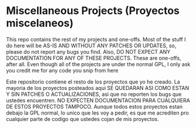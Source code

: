 # Miscellaneous Projects (Proyectos miscelaneos)
This repo contains the rest of my projects and one-offs. Most of the stuff I do here will be AS-IS AND WITHOUT ANY PATCHES OR UPDATES, so, please do not report any bugs you find. Also, DO NOT EXPECT ANY DOCUMENTATION FOR ANY OF THESE PROJECTS. These are one-offs, after all. Even though all of the projects are under the normal GPL, I only ask you credit me for any code you snip from here

Este repositorio contiene el resto de los proyectos que yo he creado. La mayoria de los proyectos posteados aqui SE QUEDARAN ASI COMO ESTAN Y SIN PATCHES O ACTUALIZACIONES, asi que no reporten los bugs que ustedes encuentren. NO EXPECTEN DOCUMENTACION PARA CUALQUIERA DE ESTOS PROYECTOS TAMPOCO. Aunque todos estos proyectos estan debajo la GPL normal, lo unico que les voy a pedir, es que me acrediten pro cualquier parte de codigo que ustedes cojan de mis proyectos.
